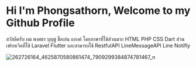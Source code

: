 # Hi I'm Phongsathorn, Welcome to my Github Profile

สวัสดีครับ ผม พงศธร บุญชู ชื่อเล่น แบงค์ โดยภาษาที่ใช้ส่วนมาก HTML PHP CSS Dart ส่วนเฟรทเวิคที่ใช้ Laravel Flutter และสามารถใช้ RestfulAPI LineMessageAPI Line Notifly

![262726164_4625870580861474_7909299384874781467_n](https://user-images.githubusercontent.com/59279960/145709579-40bdda9f-5fb0-4313-827a-1c19c4cfd3bc.jpg)


